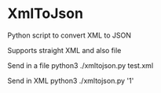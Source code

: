 # XmlToJson
Python script to convert XML to JSON

Supports straight XML and also file

Send in a file
python3 ./xmltojson.py test.xml


Send in XML
python3 ./xmltojson.py '<xml><test>1</test></xml>'
